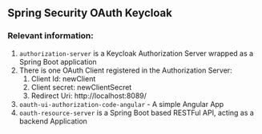 ## Spring Security OAuth Keycloak

### Relevant information:

1. `authorization-server` is a Keycloak Authorization Server wrapped as a Spring Boot application
2. There is one OAuth Client registered in the Authorization Server:
   1. Client Id: newClient
   2. Client secret: newClientSecret
   3. Redirect Uri: http://localhost:8089/
2. `oauth-ui-authorization-code-angular` - A simple Angular App
3. `oauth-resource-server` is a Spring Boot based RESTFul API, acting as a backend Application
